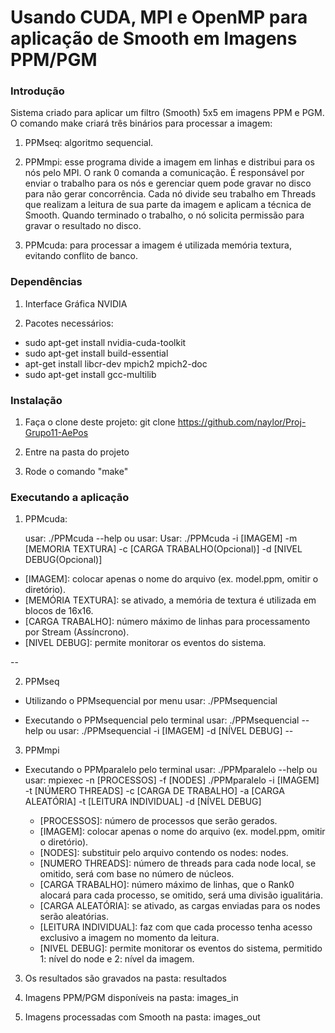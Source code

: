 ﻿Usando CUDA, MPI e OpenMP para aplicação de Smooth em Imagens PPM/PGM
===========================================================

### Introdução
Sistema criado para aplicar um filtro (Smooth) 5x5 em imagens PPM e PGM.
O comando make criará três binários para processar a imagem:

1. PPMseq: algoritmo sequencial.

2. PPMmpi: esse programa divide a imagem em linhas e distribui para os nós pelo MPI.
O rank 0 comanda a comunicação. É responsável por enviar o trabalho para os nós e gerenciar quem pode gravar no disco para não gerar concorrência. Cada nó divide seu trabalho em Threads que realizam a leitura de sua parte da imagem e aplicam a técnica de Smooth. Quando terminado o trabalho, o nó solicita permissão para gravar o resultado no disco.

3. PPMcuda: para processar a imagem é utilizada memória textura, evitando conflito de banco.

### Dependências
1. Interface Gráfica NVIDIA

2. Pacotes necessários:

* sudo apt-get install nvidia-cuda-toolkit
* sudo apt-get install build-essential
* apt-get install libcr-dev mpich2 mpich2-doc
* sudo apt-get install gcc-multilib

### Instalação

1. Faça o clone deste projeto:
	git clone https://github.com/naylor/Proj-Grupo11-AePos

2. Entre na pasta do projeto

3. Rode o comando "make"

### Executando a aplicação
1. PPMcuda:

   usar: ./PPMcuda --help
   ou
   usar: Usar: ./PPMcuda -i [IMAGEM] -m [MEMORIA TEXTURA] -c [CARGA TRABALHO(Opcional)] -d [NIVEL DEBUG(Opcional)]

  * [IMAGEM]: colocar apenas o nome do arquivo (ex. model.ppm, omitir o diretório).
  * [MEMÓRIA TEXTURA]: se ativado, a memória de textura é utilizada em blocos de 16x16.
  * [CARGA TRABALHO]: número máximo de linhas para processamento por Stream (Assíncrono).
  * [NIVEL DEBUG]: permite monitorar os eventos do sistema.
  
--
  
2. PPMseq

* Utilizando o PPMsequencial por menu
   usar: ./PPMsequencial

* Executando o PPMsequencial pelo terminal
   usar: ./PPMsequencial --help
   ou
   usar: ./PPMsequencial -i [IMAGEM] -d [NÍVEL DEBUG]
--

3. PPMmpi

* Executando o PPMparalelo pelo terminal
   usar: ./PPMparalelo --help
   ou
   usar: mpiexec -n [PROCESSOS] -f [NODES] ./PPMparalelo -i [IMAGEM] -t [NÚMERO THREADS] -c [CARGA DE TRABALHO] -a [CARGA ALEATÓRIA] -t [LEITURA INDIVIDUAL] -d [NÍVEL DEBUG]

  * [PROCESSOS]: número de processos que serão gerados.
  * [IMAGEM]: colocar apenas o nome do arquivo (ex. model.ppm, omitir o diretório).
  * [NODES]: substituir pelo arquivo contendo os nodes: nodes.
  * [NUMERO THREADS]: número de threads para cada node local, se omitido, será com base no número de núcleos.
  * [CARGA TRABALHO]: número máximo de linhas, que o Rank0 alocará para cada processo, se omitido, será uma divisão igualitária.
  * [CARGA ALEATÓRIA]: se ativado, as cargas enviadas para os nodes serão aleatórias.
  * [LEITURA INDIVIDUAL]: faz com que cada processo tenha acesso exclusivo a imagem no momento da leitura.
  * [NIVEL DEBUG]: permite monitorar os eventos do sistema, permitido 1: nível do node e 2: nível da imagem.


3. Os resultados são gravados na pasta: resultados

4. Imagens PPM/PGM disponíveis na pasta: images_in

5. Imagens processadas com Smooth na pasta: images_out
